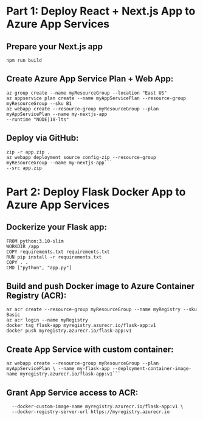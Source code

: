 # Part 1: Deploy React + Next.js App to Azure App Services

## Prepare your Next.js app

```
npm run build
```

## Create Azure App Service Plan + Web App:

```
az group create --name myResourceGroup --location "East US"
az appservice plan create --name myAppServicePlan --resource-group myResourceGroup --sku B1
az webapp create --resource-group myResourceGroup --plan myAppServicePlan --name my-nextjs-app 
--runtime "NODE|18-lts" 
```

## Deploy via GitHub:

```
zip -r app.zip .
az webapp deployment source config-zip --resource-group myResourceGroup --name my-nextjs-app```
--src app.zip
```



# Part 2: Deploy Flask Docker App to Azure App Services

## Dockerize your Flask app:

```
FROM python:3.10-slim
WORKDIR /app
COPY requirements.txt requirements.txt
RUN pip install -r requirements.txt
COPY . .
CMD ["python", "app.py"]
```

## Build and push Docker image to Azure Container Registry (ACR):

```
az acr create --resource-group myResourceGroup --name myRegistry --sku Basic
az acr login --name myRegistry
docker tag flask-app myregistry.azurecr.io/flask-app:v1
docker push myregistry.azurecr.io/flask-app:v1
```

## Create App Service with custom container:

```
az webapp create --resource-group myResourceGroup --plan myAppServicePlan \ --name my-flask-app --deployment-container-image-name myregistry.azurecr.io/flask-app:v1```
```

## Grant App Service access to ACR:

```az webapp config container set --name my-flask-app --resource-group myResourceGroup \
  --docker-custom-image-name myregistry.azurecr.io/flask-app:v1 \
  --docker-registry-server-url https://myregistry.azurecr.io
```